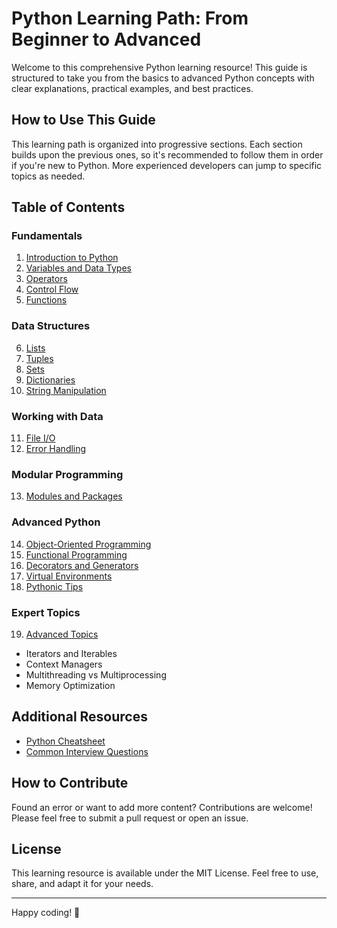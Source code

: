 # Python Learning Path: From Beginner to Advanced

Welcome to this comprehensive Python learning resource! This guide is structured to take you from the basics to advanced Python concepts with clear explanations, practical examples, and best practices.

## How to Use This Guide

This learning path is organized into progressive sections. Each section builds upon the previous ones, so it's recommended to follow them in order if you're new to Python. More experienced developers can jump to specific topics as needed.

## Table of Contents

### Fundamentals
1. [Introduction to Python](01_Introduction/README.md)
2. [Variables and Data Types](02_Variables_Data_Types/README.md)
3. [Operators](03_Operators/README.md)
4. [Control Flow](04_Control_Flow/README.md)
5. [Functions](05_Functions/README.md)

### Data Structures
6. [Lists](06_Lists/README.md)
7. [Tuples](07_Tuples/README.md)
8. [Sets](08_Sets/README.md)
9. [Dictionaries](09_Dictionaries/README.md)
10. [String Manipulation](10_String_Manipulation/README.md)

### Working with Data
11. [File I/O](11_File_IO/README.md)
12. [Error Handling](12_Error_Handling/README.md)

### Modular Programming
13. [Modules and Packages](13_Modules_Packages/README.md)

### Advanced Python
14. [Object-Oriented Programming](14_Object_Oriented_Programming/README.md)
15. [Functional Programming](15_Functional_Programming/README.md)
16. [Decorators and Generators](16_Decorators_Generators/README.md)
17. [Virtual Environments](17_Virtual_Environments/README.md)
18. [Pythonic Tips](18_Pythonic_Tips/README.md)

### Expert Topics
19. [Advanced Topics](19_Advanced_Topics/README.md)
   - Iterators and Iterables
   - Context Managers
   - Multithreading vs Multiprocessing
   - Memory Optimization

## Additional Resources

- [Python Cheatsheet](Python_Cheatsheet.md)
- [Common Interview Questions](Python_Interview_Questions.md)

## How to Contribute

Found an error or want to add more content? Contributions are welcome! Please feel free to submit a pull request or open an issue.

## License

This learning resource is available under the MIT License. Feel free to use, share, and adapt it for your needs.

---

Happy coding! 🐍